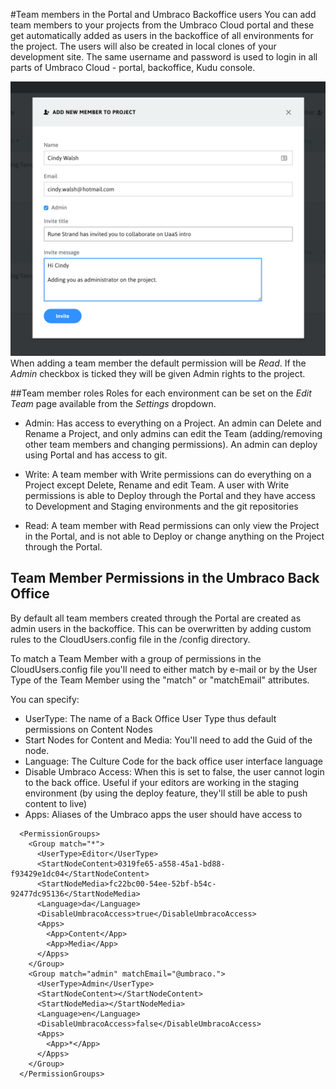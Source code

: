 #Team members in the Portal and Umbraco Backoffice users
You can add team members to your projects from the Umbraco Cloud portal and these get automatically added as users in the backoffice of all environments for the project. The users will also be created in local clones of your development site. The same username and password is used to login in all parts of Umbraco Cloud - portal, backoffice, Kudu console.

![Add team member](images/add-team-member.jpg)
When adding a team member the default permission will be *Read*. If the *Admin* checkbox is ticked they will be given Admin rights to the project.

##Team member roles
Roles for each environment can be set on the *Edit Team* page available from the *Settings* dropdown.

* Admin: Has access to everything on a Project. An admin can Delete and Rename a Project, and only admins can edit the Team (adding/removing other team members and changing permissions). An admin can deploy using Portal and has access to git.

* Write: A team member with Write permissions can do everything on a Project except Delete, Rename and edit Team. A user with Write permissions is able to Deploy through the Portal and they have access to Development and Staging environments and the git repositories

* Read: A team member with Read permissions can only view the Project in the Portal, and is not able to Deploy or change anything on the Project through the Portal.


## Team Member Permissions in the Umbraco Back Office 
By default all team members created through the Portal are created as admin users in the backoffice. This can be overwritten by adding custom rules to the CloudUsers.config file in the /config directory. 

To match a Team Member with a group of permissions in the CloudUsers.config file you'll need to either match by e-mail or by the User Type of the Team Member using the "match" or "matchEmail" attributes.

You can specify:
* UserType: The name of a Back Office User Type thus default permissions on Content Nodes
* Start Nodes for Content and Media: You'll need to add the Guid of the node.
* Language: The Culture Code for the back office user interface language
* Disable Umbraco Access: When this is set to false, the user cannot login to the back office. Useful if your editors are working in the staging environment (by using the deploy feature, they'll still be able to push content to live)
* Apps: Aliases of the Umbraco apps the user should have access to


```
  <PermissionGroups>
    <Group match="*">
      <UserType>Editor</UserType>
      <StartNodeContent>0319fe65-a558-45a1-bd88-f93429e1dc04</StartNodeContent>
      <StartNodeMedia>fc22bc00-54ee-52bf-b54c-92477dc95136</StartNodeMedia>
      <Language>da</Language>
      <DisableUmbracoAccess>true</DisableUmbracoAccess>
      <Apps>
        <App>Content</App>
        <App>Media</App>
      </Apps>
    </Group>
    <Group match="admin" matchEmail="@umbraco.">
      <UserType>Admin</UserType>
      <StartNodeContent></StartNodeContent>
      <StartNodeMedia></StartNodeMedia>
      <Language>en</Language>
      <DisableUmbracoAccess>false</DisableUmbracoAccess>
      <Apps>
        <App>*</App>
      </Apps>
    </Group>
  </PermissionGroups>

